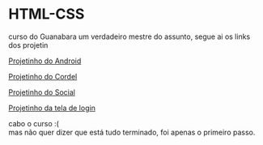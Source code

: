 # HTML-CSS
 
 curso do Guanabara um verdadeiro mestre do assunto, segue ai os links dos projetin

 <a href="https://vitorhpaivag.github.io/Projetin-Android/" target="_blank"> Projetinho do Android</a>

<a href="https://vitorhpaivag.github.io/Projetin-cordel/" target="_blank"> Projetinho do Cordel</a>

<a href="https://vitorhpaivag.github.io/projetin-social/" target="_blank"> Projetinho do Social</a>

<a href="https://vitorhpaivag.github.io/projetin-login/" target="_blank"> Projetinho da tela de login</a>

cabo o curso :( <br>
mas não quer dizer que está tudo terminado, foi apenas o primeiro passo.
